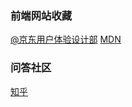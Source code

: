 ### 前端网站收藏
[@京东用户体验设计部](http://aotu.io)
[MDN](https://developer.mozilla.org/zh-CN/)
### 问答社区
[知乎](http://zhihu.com)


